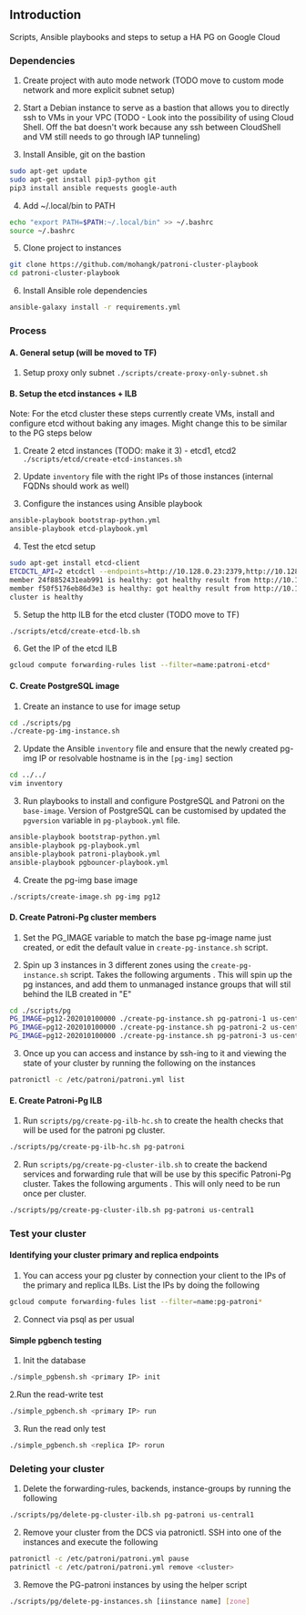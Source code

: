## Introduction

Scripts, Ansible playbooks and steps to setup a HA PG on Google Cloud


### Dependencies
1. Create project with auto mode network (TODO move to custom mode network and more explicit subnet setup)

2. Start a Debian instance to serve as a bastion that allows you to directly ssh to VMs in your VPC (TODO - Look into the possibility of using Cloud Shell. Off the bat doesn't work because any ssh between CloudShell and VM still needs to go through IAP tunneling)

3. Install Ansible, git on the bastion 

```bash
sudo apt-get update
sudo apt-get install pip3-python git
pip3 install ansible requests google-auth
```

4. Add  ~/.local/bin to PATH 

```bash
echo "export PATH=$PATH:~/.local/bin" >> ~/.bashrc
source ~/.bashrc
```

5. Clone project to instances

```bash
git clone https://github.com/mohangk/patroni-cluster-playbook
cd patroni-cluster-playbook
```

6. Install Ansible role dependencies

```bash
ansible-galaxy install -r requirements.yml
```


### Process

#### A. General setup (will be moved to TF)

1. Setup proxy only subnet 
`./scripts/create-proxy-only-subnet.sh`

#### B. Setup the etcd instances + ILB

Note: For the etcd cluster these steps currently create VMs, install and configure etcd without baking any images. Might change this to be similar to the PG steps below

1. Create 2 etcd instances (TODO: make it 3) - etcd1, etcd2
`./scripts/etcd/create-etcd-instances.sh`

2. Update `inventory` file with the right IPs of those instances (internal FQDNs should work as well)

3. Configure the instances using Ansible playbook

```bash
ansible-playbook bootstrap-python.yml
ansible-playbook etcd-playbook.yml
```
4. Test the etcd setup
```bash
sudo apt-get install etcd-client
ETCDCTL_API=2 etcdctl --endpoints=http://10.128.0.23:2379,http://10.128.0.24:2379 cluster-health
member 24f8852431eab991 is healthy: got healthy result from http://10.128.0.24:2379
member f50f5176eb86d3e3 is healthy: got healthy result from http://10.128.0.23:2379
cluster is healthy
```
5. Setup the http ILB for the etcd cluster (TODO move to TF)
```bash
./scripts/etcd/create-etcd-lb.sh
```

6. Get the IP of the etcd ILB
```bash 
gcloud compute forwarding-rules list --filter=name:patroni-etcd*
```

#### C. Create PostgreSQL image

1. Create an instance to use for image setup
```bash
cd ./scripts/pg
./create-pg-img-instance.sh
```
2. Update the Ansible `inventory` file and ensure that the newly created pg-img IP or resolvable hostname is in the `[pg-img]` section
```bash
cd ../../
vim inventory
```
3. Run playbooks to install and configure PostgreSQL and Patroni on the `base-image`. Version of PostgreSQL can be customised by updated the `pgversion` variable in `pg-playbook.yml` file.
```bash
ansible-playbook bootstrap-python.yml
ansible-playbook pg-playbook.yml
ansible-playbook patroni-playbook.yml
ansible-playbook pgbouncer-playbook.yml
```
4. Create the pg-img base image
```bash
./scripts/create-image.sh pg-img pg12
```
#### D. Create Patroni-Pg cluster members
1. Set the PG_IMAGE variable to match the base pg-image name just created, or edit the default value in `create-pg-instance.sh` script.

2. Spin up 3 instances in 3 different zones using the `create-pg-instance.sh` script. Takes the following arguments <hostname> <region> <cluster-name> <etcd-ilb-fqdn>. This will spin up the pg instances, and add them to unmanaged instance groups that will stil behind the ILB created in "E"
```bash
cd ./scripts/pg
PG_IMAGE=pg12-202010100000 ./create-pg-instance.sh pg-patroni-1 us-central1-a pg-patroni 10.128.0.25:80
PG_IMAGE=pg12-202010100000 ./create-pg-instance.sh pg-patroni-2 us-central1-b pg-patroni 10.128.0.25:80
PG_IMAGE=pg12-202010100000 ./create-pg-instance.sh pg-patroni-3 us-central1-c pg-patroni 10.128.0.25:80
```

3. Once up you can access and instance by ssh-ing to it and viewing the state of your cluster by running the following on the instances
```bash
patronictl -c /etc/patroni/patroni.yml list
```
#### E. Create  Patroni-Pg ILB 

1. Run `scripts/pg/create-pg-ilb-hc.sh` to create the health checks that will be used for the patroni pg cluster. 
```bash
./scripts/pg/create-pg-ilb-hc.sh pg-patroni
```

2. Run `scripts/pg/create-pg-cluster-ilb.sh` to create the backend services and forwarding rule that will be use by this specific Patroni-Pg cluster. Takes the following arguments <cluster-name> <region>. This will only need to be run once per cluster. 

```bash
./scripts/pg/create-pg-cluster-ilb.sh pg-patroni us-central1
```

### Test your cluster

#### Identifying your cluster primary and replica endpoints

1. You can access your pg cluster by connection your client to the IPs of the primary and replica ILBs. List the IPs by doing the following
```bash
gcloud compute forwarding-fules list --filter=name:pg-patroni*
```

2. Connect via psql as per usual

#### Simple pgbench testing

1. Init the database 
```bash
./simple_pgbensh.sh <primary IP> init
```
2.Run the read-write test

```bash
./simple_pgbench.sh <primary IP> run
```

3. Run the read only test

```bash
./simple_pgbench.sh <replica IP> rorun
```




### Deleting your cluster

1. Delete the forwarding-rules, backends, instance-groups by running the following
```bash
./scripts/pg/delete-pg-cluster-ilb.sh pg-patroni us-central1
```

2. Remove your cluster from the DCS via patronictl. SSH into one of the instances and execute the following
```bash
patronictl -c /etc/patroni/patroni.yml pause
patrinictl -c /etc/patroni/patroni.yml remove <cluster>
```

3. Remove the PG-patroni instances by using the helper script
```bash
./scripts/pg/delete-pg-instances.sh [iinstance name] [zone]
```
